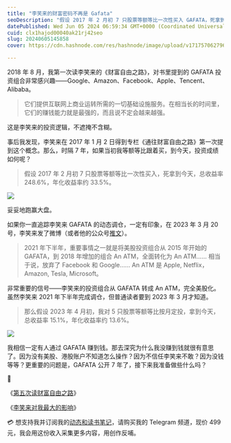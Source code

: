 ```yaml
---
title: "李笑来的财富密码不再是 Gafata"
seoDescription: "假设 2017 年 2 月初 7 只股票等额等比一次性买入 GAFATA，死拿到今天，总收益率 248.6%，年化收益率约 33.5%。"
datePublished: Wed Jun 05 2024 06:59:34 GMT+0000 (Coordinated Universal Time)
cuid: clx1hajod00040ak21rj42seo
slug: 20240605145858
cover: https://cdn.hashnode.com/res/hashnode/image/upload/v1717570627965/2e392a3f-6133-4177-98cc-4bf0a1327dcf.png

---
```


2018 年 8 月，我第一次读李笑来的《财富自由之路》，对书里提到的 GAFATA 投资组合非常感兴趣——Google、Amazon、Facebook、Apple、Tencent、Alibaba。

> 它们提供互联网上商业运转所需的一切基础设施服务。在相当长的时间里，它们的赚钱能力就是最强的，而且说不定会越来越强。

这是李笑来的投资逻辑，不遮掩不含糊。

事后我发现，李笑来在 2017 年 1 月 2 日得到专栏《通往财富自由之路》第一次提到这个概念。那么，时隔 7 年，如果当初我等额等比跟着买，到今天，投资成绩如何呢？

> 假设 2017 年 2 月初 7 只股票等额等比一次性买入，死拿到今天，总收益率 248.6%，年化收益率约 33.5%。

![](https://cdn.hashnode.com/res/hashnode/image/upload/v1717570658750/a846c653-1f15-4f5b-aab0-645852e023cf.png)

妥妥地跑赢大盘。

如果你一直追踪李笑来 GAFATA 的动态调仓，一定有印象，在 2023 年 3 月 20 号，李笑来发了微博（或者他的公众号[推文](https://mp.weixin.qq.com/s/ydw6enYpRKT-L3QLuVyW9Q)）。

> 2021 年下半年，重要事情之一就是将美股投资组合从 2015 年开始的 GAFATA，到 2018 年增加的组合 An ATM，全面转化为 An ATM…… 相当于说，放弃了 Facebook 和 Google…… An ATM 是 Apple, Netflix，Amazon, Tesla, Microsoft。

非常重要的信号——李笑来的投资组合从 GAFATA 转成 An ATM，完全美股化。虽然李笑来 2021 年下半年完成调仓，但普通读者要到 2023 年 3 月才知道。

> 那么假设 2023 年 4 月初，我对 5 只股票等额等比按月定投，拿到今天，总收益率 15.1%，年化收益率约 13.6%。

![](https://cdn.hashnode.com/res/hashnode/image/upload/v1717570684242/ae300fcd-6d07-463a-a3f6-76df00dfe028.png)

我相信一定有人通过 GAFATA 赚到钱。那去深究为什么我没赚到钱就很有意思了。因为没有美股、港股账户不知道怎么操作？因为不信任李笑来不敢？因为没钱等等？更重要的问题是，GAFATA 公开 7 年了，接下来我准备做些什么吗？

🔗

《[第五次读财富自由之路](https://mp.weixin.qq.com/s?__biz=MzI3MzU5MDA1OQ==&mid=2247488475&idx=1&sn=30773a4ea211b67f45f1dfd954fd2601&chksm=eb21a19fdc562889ed90ff614f25cf722ce45f31019176676d8571d2e21d71fee2b75f713b07&token=2921893&lang=zh_CN#rd)》

《[李笑来对我最大的影响](https://mp.weixin.qq.com/s?__biz=MzI3MzU5MDA1OQ==&mid=2247488481&idx=1&sn=8a3bee632df705f5c60a3530da2c827d&chksm=eb21a1a5dc5628b3e1b41b7b0716bb8894217fb189f799e528906af9c584c2a1b2379844773e&token=2921893&lang=zh_CN#rd)》

💳 想支持我并订阅我的[动态和读书笔记](https://mp.weixin.qq.com/s/A_yK10ktL8Nl7RzsnGwzEg)，请购买我的 Telegram 频道，现价 499 元，我会用这份收入采集更多内容，用创作反哺。